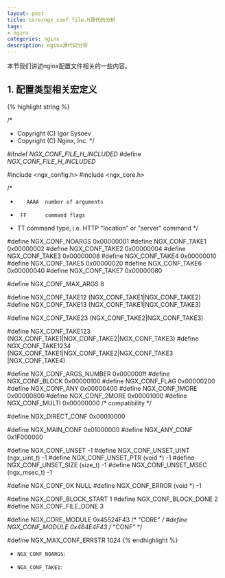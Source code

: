 ```yaml
---
layout: post
title: core/ngx_conf_file.h源代码分析
tags:
- nginx
categories: nginx
description: nginx源代码分析
---
```




本节我们讲述nginx配置文件相关的一些内容。


<!-- more -->



## 1. 配置类型相关宏定义
{% highlight string %}

/*
 * Copyright (C) Igor Sysoev
 * Copyright (C) Nginx, Inc.
 */


#ifndef _NGX_CONF_FILE_H_INCLUDED_
#define _NGX_CONF_FILE_H_INCLUDED_


#include <ngx_config.h>
#include <ngx_core.h>


/*
 *        AAAA  number of arguments
 *      FF      command flags
 *    TT        command type, i.e. HTTP "location" or "server" command
 */

#define NGX_CONF_NOARGS      0x00000001
#define NGX_CONF_TAKE1       0x00000002
#define NGX_CONF_TAKE2       0x00000004
#define NGX_CONF_TAKE3       0x00000008
#define NGX_CONF_TAKE4       0x00000010
#define NGX_CONF_TAKE5       0x00000020
#define NGX_CONF_TAKE6       0x00000040
#define NGX_CONF_TAKE7       0x00000080

#define NGX_CONF_MAX_ARGS    8

#define NGX_CONF_TAKE12      (NGX_CONF_TAKE1|NGX_CONF_TAKE2)
#define NGX_CONF_TAKE13      (NGX_CONF_TAKE1|NGX_CONF_TAKE3)

#define NGX_CONF_TAKE23      (NGX_CONF_TAKE2|NGX_CONF_TAKE3)

#define NGX_CONF_TAKE123     (NGX_CONF_TAKE1|NGX_CONF_TAKE2|NGX_CONF_TAKE3)
#define NGX_CONF_TAKE1234    (NGX_CONF_TAKE1|NGX_CONF_TAKE2|NGX_CONF_TAKE3   \
                              |NGX_CONF_TAKE4)

#define NGX_CONF_ARGS_NUMBER 0x000000ff
#define NGX_CONF_BLOCK       0x00000100
#define NGX_CONF_FLAG        0x00000200
#define NGX_CONF_ANY         0x00000400
#define NGX_CONF_1MORE       0x00000800
#define NGX_CONF_2MORE       0x00001000
#define NGX_CONF_MULTI       0x00000000  /* compatibility */

#define NGX_DIRECT_CONF      0x00010000

#define NGX_MAIN_CONF        0x01000000
#define NGX_ANY_CONF         0x1F000000



#define NGX_CONF_UNSET       -1
#define NGX_CONF_UNSET_UINT  (ngx_uint_t) -1
#define NGX_CONF_UNSET_PTR   (void *) -1
#define NGX_CONF_UNSET_SIZE  (size_t) -1
#define NGX_CONF_UNSET_MSEC  (ngx_msec_t) -1


#define NGX_CONF_OK          NULL
#define NGX_CONF_ERROR       (void *) -1

#define NGX_CONF_BLOCK_START 1
#define NGX_CONF_BLOCK_DONE  2
#define NGX_CONF_FILE_DONE   3

#define NGX_CORE_MODULE      0x45524F43  /* "CORE" */
#define NGX_CONF_MODULE      0x464E4F43  /* "CONF" */


#define NGX_MAX_CONF_ERRSTR  1024
{% endhighlight %}

* ```NGX_CONF_NOARGS```: 

* ```NGX_CONF_TAKE1```:

<br />
<br />
<br />

